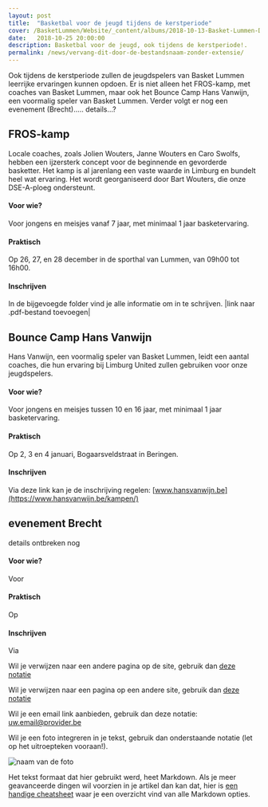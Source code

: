 ```yaml
---
layout: post
title:  "Basketbal voor de jeugd tijdens de kerstperiode"
cover: /BasketLummen/Website/_content/albums/2018-10-13-Basket-Lummen-DSEA-Sint-Katelijne-Waver-DSEA/_thumbnails/IMG_6412.jpg
date:   2018-10-25 20:00:00
description: Basketbal voor de jeugd, ook tijdens de kerstperiode!.
permalink: /news/vervang-dit-door-de-bestandsnaam-zonder-extensie/
---
```


Ook tijdens de kerstperiode zullen de jeugdspelers van Basket Lummen leerrijke ervaringen kunnen opdoen. Er is niet alleen het FROS-kamp, met coaches van Basket Lummen, maar ook het Bounce Camp Hans Vanwijn, een voormalig speler van Basket Lummen. Verder volgt er nog een evenement (Brecht)..... details...?

## FROS-kamp

Locale coaches, zoals Jolien Wouters, Janne Wouters en Caro Swolfs, hebben een ijzersterk concept voor de beginnende en gevorderde basketter. Het kamp is al jarenlang een vaste waarde in Limburg en bundelt heel wat ervaring. Het wordt georganiseerd door Bart Wouters, die onze DSE-A-ploeg ondersteunt.

#### Voor wie?
Voor jongens en meisjes vanaf 7 jaar, met minimaal 1 jaar basketervaring.

#### Praktisch
Op 26, 27, en 28 december in de sporthal van Lummen, van 09h00 tot 16h00.

#### Inschrijven
In de bijgevoegde folder vind je alle informatie om in te schrijven. |link naar .pdf-bestand toevoegen|

## Bounce Camp Hans Vanwijn

Hans Vanwijn, een voormalig speler van Basket Lummen, leidt een aantal coaches, die hun ervaring bij Limburg United zullen gebruiken voor onze jeugdspelers. 

#### Voor wie?
Voor jongens en meisjes tussen 10 en 16 jaar, met minimaal 1 jaar basketervaring.

#### Praktisch
Op 2, 3 en 4 januari, Bogaarsveldstraat in Beringen.

#### Inschrijven
Via deze link kan je de inschrijving regelen: [www.hansvanwijn.be](https://www.hansvanwijn.be/kampen/)

## evenement Brecht 

details ontbreken nog

#### Voor wie?
Voor 

#### Praktisch
Op 

#### Inschrijven
Via



Wil je verwijzen naar een andere pagina op de site, gebruik dan [deze notatie](/news/ander-bericht)

Wil je verwijzen naar een pagina op een andere site, gebruik dan [deze notatie](http://www.andere-site.com/pagina)

Wil je een email link aanbieden, gebruik dan deze notatie: [uw.email@provider.be](mailto://uw.email@provider.be)

Wil je een foto integreren in je tekst, gebruik dan onderstaande notatie (let op het uitroepteken vooraan!).

![naam van de foto](/news/img/nogeenfoto.png)


Het tekst formaat dat hier gebruikt werd, heet Markdown. Als je meer geavanceerde dingen wil voorzien in je artikel dan kan dat, hier is [een handige cheatsheet](https://github.com/adam-p/markdown-here/wiki/Markdown-Cheatsheet) waar je een overzicht vind van alle Markdown opties.
